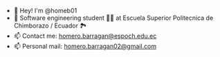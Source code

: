 - 👋 Hey! I'm @homeb01
- 🌱 Software engineering student 🧑‍💻 at Escuela Superior Politecnica de Chimborazo / Ecuador 🏞️
- 📫 Contact me: homero.barragan@espoch.edu.ec
- 📫 Personal mail: homero.barragan02@gmail.com

